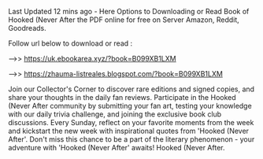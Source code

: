 Last Updated 12 mins ago - Here Options to Downloading or Read Book of Hooked (Never After the PDF online for free on Server Amazon, Reddit, Goodreads.
 
Follow url below to download or read :
 
-->> https://uk.ebookarea.xyz/?book=B099XB1LXM
 
-->> https://zhauma-listreales.blogspot.com/?book=B099XB1LXM
 
Join our Collector's Corner to discover rare editions and signed copies, and share your thoughts in the daily fan reviews.
Participate in the Hooked (Never After community by submitting your fan art, testing your knowledge with our daily trivia challenge, and joining the exclusive book club discussions.
Every Sunday, reflect on your favorite moments from the week and kickstart the new week with inspirational quotes from 'Hooked (Never After'. Don't miss this chance to be a part of the literary phenomenon - your adventure with 'Hooked (Never After' awaits! Hooked (Never After.
